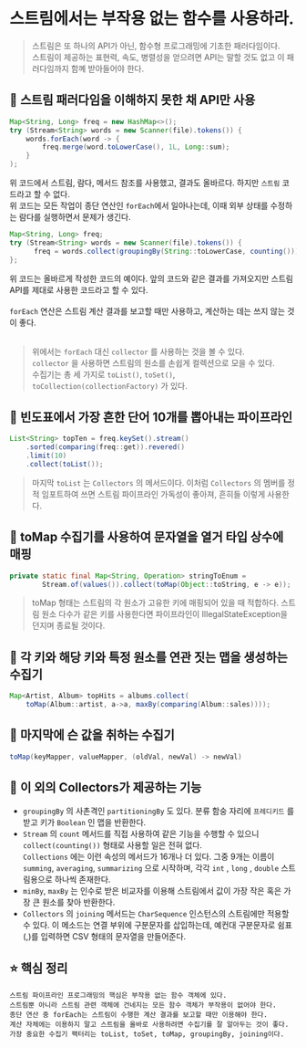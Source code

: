 # 스트림에서는 부작용 없는 함수를 사용하라.
> 스트림은 또 하나의 API가 아닌, 함수형 프로그래밍에 기초한 패러다임이다. <br> 스트림이 제공하는 표현력, 속도, 병렬성을 얻으려면 API는 말할 것도 없고 이 패러다임까지 함꼐 받아들어야 한다.


## 📌 스트림 패러다임을 이해하지 못한 채 API만 사용
```java
Map<String, Long> freq = new HashMap<>();
try (Stream<String> words = new Scanner(file).tokens()) {
	words.forEach(word -> {
		freq.merge(word.toLowerCase(), 1L, Long::sum);
	}
);
```

위 코드에서 스트림, 람다, 메서드 참조를 사용했고, 결과도 올바르다. 하지만 `스트림` 코드라고 할 수 없다. <br>
위 코드는 모든 작업이 종단 연산인 `forEach`에서 일아나는데, 이때 외부 상태를 수정하는 람다를 실행하면서 문제가 생긴다. 

```java
Map<String, Long> freq;
try (Stream<String> words = new Scanner(file).tokens()) {
	  freq = words.collect(groupingBy(String::toLowerCase, counting()));
};
```
위 코드는 올바르게 작성한 코드의 예이다. 앞의 코드와 같은 결과를 가져오지만 스트림 API를 제대로 사용한 코드라고 할 수 있다. <br>
<br>
`forEach` 연산은 스트림 계산 결과를 보고할 때만 사용하고, 계산하는 데는 쓰지 않는 것이 좋다. <br>
<br>
> 위에서는 `forEach` 대신 `collector` 를 사용하는 것을 볼 수 있다. <br>
`collector` 을 사용하면 스트림의 원소를 손쉽게 컬렉션으로 모을 수 있다. <br>
수집기는 총 세 가지로 `toList()`, `toSet()`, `toCollection(collectionFactory)` 가 있다. 

## 📌 빈도표에서 가장 흔한 단어 10개를 뽑아내는 파이프라인
```java
List<String> topTen = freq.keySet().stream()
	.sorted(comparing(freq::get)).revered()
	.limit(10)
	.collect(toList());
```
> 마지막 `toList` 는 `Collectors` 의 메서드이다. 이처럼 `Collectors` 의 멤버를 정적 임포트하여 쓰면 스트림 파이프라인 가독성이 좋아져, 흔히들 이렇게 사용한다.

## 📌 toMap 수집기를 사용하여 문자열을 열거 타입 상수에 매핑
```java
private static final Map<String, Operation> stringToEnum =
        Stream.of(values()).collect(toMap(Object::toString, e -> e));
```
> toMap 형태는 스트림의 각 원소가 고유한 키에 매핑되어 있을 때 적합하다. 스트림 원소 다수가 같은 키를 사용한다면 파이프라인이 IllegalStateException을 던지며 종료될 것이다.

## 📌 각 키와 해당 키와 특정 원소를 연관 짓는 맵을 생성하는 수집기
```java
Map<Artist, Album> topHits = albums.collect(
	toMap(Album::artist, a->a, maxBy(comparing(Album::sales))));
```

## 📌 마지막에 슨 값을 취하는 수집기
```java
toMap(keyMapper, valueMapper, (oldVal, newVal) -> newVal)
```

## 📌 이 외의 Collectors가 제공하는 기능
- `groupingBy` 의 사촌격인 `partitioningBy` 도 있다. 분류 함숭 자리에 `프레디키드`  를 받고 키가 `Boolean` 인 맵을 반환한다.
- `Stream` 의 `count` 메서드를 직접 사용하여 같은 기능을 수행할 수 있으니 `collect(counting())` 형태로 사용할 일은 전혀 없다. <br>
`Collections` 에는 이런 속성의 메서드가 16개나 더 있다. 그중 9개는 이름이 `summing`, `averaging`, `summarizing` 으로 시작하며, 각각 `int` , `long` , `double` 스트림용으로 하나씩 존재한다.
- `minBy`, `maxBy` 는 인수로 받은 비교자를 이용해 스트림에서 값이 가장 작은 혹은 가장 큰 원소를 찾아 반환한다.
- `Collectors` 의 `joining` 메서드는 `CharSequence` 인스턴스의 스트림에만 적용할 수 있다. 이 메소드는 연결 부위에 구분문자를 삽입하는데, 예컨대 구분문자로 쉼표(,)를 입력하면 CSV 형태의 문자열을 만들어준다.

## ⭐️ 핵심 정리
```
스트림 파이프라인 프로그래밍의 핵심은 부작용 없는 함수 객체에 있다.
스트림뿐 아니라 스트림 관련 객체에 건네지는 모든 함수 객체가 부작용이 없어야 한다.
종단 연산 중 forEach는 스트림이 수행한 계산 결과를 보고할 때만 이용해야 한다.
계산 자체에는 이용하지 말고 스트림을 올바로 사용하려면 수집기를 잘 알아두는 것이 좋다.
가장 중요한 수집기 팩터리는 toList, toSet, toMap, groupingBy, joining이다.
```
